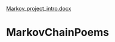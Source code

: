 [Markov_project_intro.docx](https://github.com/Gattungswesen/MarkovChainPoems/files/7018074/Markov_project_intro.docx)
# MarkovChainPoems
